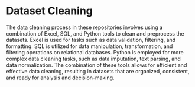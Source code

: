 # Dataset Cleaning

The data cleaning process in these repositories involves using a combination of Excel, SQL, and Python tools to clean and preprocess the datasets. Excel is used for tasks such as data validation, filtering, and formatting. SQL is utilized for data manipulation, transformation, and filtering operations on relational databases. Python is employed for more complex data cleaning tasks, such as data imputation, text parsing, and data normalization. The combination of these tools allows for efficient and effective data cleaning, resulting in datasets that are organized, consistent, and ready for analysis and decision-making.
